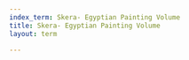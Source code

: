 ```yaml
---
index_term: Skera- Egyptian Painting Volume
title: Skera- Egyptian Painting Volume
layout: term

---
```

